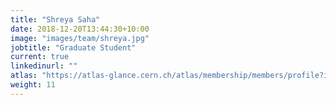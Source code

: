```yaml
---
title: "Shreya Saha"
date: 2018-12-20T13:44:30+10:00
image: "images/team/shreya.jpg"
jobtitle: "Graduate Student"
current: true
linkedinurl: ""
atlas: "https://atlas-glance.cern.ch/atlas/membership/members/profile?id=10118"
weight: 11
---
```


